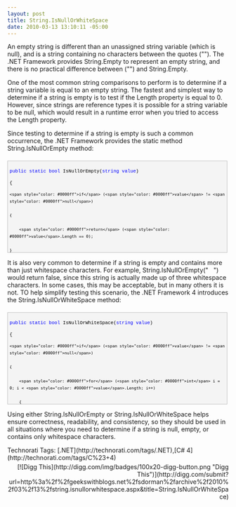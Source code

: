 ```yaml
---
layout: post
title: String.IsNullOrWhiteSpace
date: 2010-03-13 13:10:11 -05:00
---
```


An empty string is different than an unassigned string variable (which is null), and is a string containing no characters between the quotes (""). The .NET Framework provides String.Empty to represent an empty string, and there is no practical difference between ("") and String.Empty.

One of the most common string comparisons to perform is to determine if a string variable is equal to an empty string. The fastest and simplest way to determine if a string is empty is to test if the Length property is equal to 0. However, since strings are reference types it is possible for a string variable to be null, which would result in a runtime error when you tried to access the Length property. 

Since testing to determine if a string is empty is such a common occurrence, the .NET Framework provides the static method String.IsNullOrEmpty method:
  <div style="border-bottom: silver 1px solid; text-align: left; border-left: silver 1px solid; padding-bottom: 4px; line-height: 12pt; background-color: #f4f4f4; margin: 20px 0px 10px; padding-left: 4px; width: 97.5%; padding-right: 4px; font-family: 'Courier New', courier, monospace; direction: ltr; max-height: 200px; font-size: 8pt; overflow: auto; border-top: silver 1px solid; cursor: text; border-right: silver 1px solid; padding-top: 4px" id="codeSnippetWrapper">   <div style="border-bottom-style: none; text-align: left; padding-bottom: 0px; line-height: 12pt; border-right-style: none; background-color: #f4f4f4; padding-left: 0px; width: 100%; padding-right: 0px; font-family: 'Courier New', courier, monospace; direction: ltr; border-top-style: none; color: black; font-size: 8pt; border-left-style: none; overflow: visible; padding-top: 0px" id="codeSnippet">     

<span style="color: #0000ff">public</span> <span style="color: #0000ff">static</span> <span style="color: #0000ff">bool</span> IsNullOrEmpty(<span style="color: #0000ff">string</span> <span style="color: #0000ff">value</span>)

{

    <span style="color: #0000ff">if</span> (<span style="color: #0000ff">value</span> != <span style="color: #0000ff">null</span>)

    {

        <span style="color: #0000ff">return</span> (<span style="color: #0000ff">value</span>.Length == 0);

    }

    <span style="color: #0000ff">return</span> <span style="color: #0000ff">true</span>;

}

</div>
</div>



It is also very common to determine if a string is empty and contains more than just whitespace characters. For example, String.IsNullOrEmpty("   ") would return false, since this string is actually made up of three whitespace characters. In some cases, this may be acceptable, but in many others it is not. TO help simplify testing this scenario, the .NET Framework 4 introduces the String.IsNullOrWhiteSpace method:


<div style="border-bottom: silver 1px solid; text-align: left; border-left: silver 1px solid; padding-bottom: 4px; line-height: 12pt; background-color: #f4f4f4; margin: 20px 0px 10px; padding-left: 4px; width: 97.5%; padding-right: 4px; font-family: 'Courier New', courier, monospace; direction: ltr; max-height: 200px; font-size: 8pt; overflow: auto; border-top: silver 1px solid; cursor: text; border-right: silver 1px solid; padding-top: 4px" id="codeSnippetWrapper">
  <div style="border-bottom-style: none; text-align: left; padding-bottom: 0px; line-height: 12pt; border-right-style: none; background-color: #f4f4f4; padding-left: 0px; width: 100%; padding-right: 0px; font-family: 'Courier New', courier, monospace; direction: ltr; border-top-style: none; color: black; font-size: 8pt; border-left-style: none; overflow: visible; padding-top: 0px" id="codeSnippet">
    

<span style="color: #0000ff">public</span> <span style="color: #0000ff">static</span> <span style="color: #0000ff">bool</span> IsNullOrWhiteSpace(<span style="color: #0000ff">string</span> <span style="color: #0000ff">value</span>)

{

    <span style="color: #0000ff">if</span> (<span style="color: #0000ff">value</span> != <span style="color: #0000ff">null</span>)

    {

        <span style="color: #0000ff">for</span> (<span style="color: #0000ff">int</span> i = 0; i < <span style="color: #0000ff">value</span>.Length; i++)

        {

            <span style="color: #0000ff">if</span> (!<span style="color: #0000ff">char</span>.IsWhiteSpace(<span style="color: #0000ff">value</span>[i]))

            {

                <span style="color: #0000ff">return</span> <span style="color: #0000ff">false</span>;

            }

        }

    }

    <span style="color: #0000ff">return</span> <span style="color: #0000ff">true</span>;

}


</div>
</div>



Using either String.IsNullOrEmpty or String.IsNullOrWhiteSpace helps ensure correctness, readability, and consistency, so they should be used in all situations where you need to determine if a string is null, empty, or contains only whitespace characters.



<div style="padding-bottom: 0px; margin: 0px; padding-left: 0px; padding-right: 0px; display: inline; float: none; padding-top: 0px" id="scid:0767317B-992E-4b12-91E0-4F059A8CECA8:ca2c1c84-b954-4f18-baa3-f0537a4b31c0" class="wlWriterSmartContent">Technorati Tags: [.NET](http://technorati.com/tags/.NET),[C# 4](http://technorati.com/tags/C%23+4)</div><div class="wlWriterHeaderFooter" style="text-align:right; margin:0px; padding:4px 0px 4px 0px;">[![Digg This](http://digg.com/img/badges/100x20-digg-button.png "Digg This")](http://digg.com/submit?url=http%3a%2f%2fgeekswithblogs.net%2fsdorman%2farchive%2f2010%2f03%2f13%2fstring.isnullorwhitespace.aspx&title=String.IsNullOrWhiteSpace)</div>

